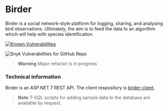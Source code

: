 # Birder
Birder is a social network-style platform for logging, sharing, and analysing bird observations. Ultimately, the aim is to feed the data to an algorithm which will help with species identification. 

[![Known Vulnerabilities](https://snyk.io/test/github/WinthorpeCross/birder-server/badge.svg)](https://snyk.io/test/github/WinthorpeCross/birder-server)

![Snyk Vulnerabilities for GitHub Repo](https://img.shields.io/snyk/vulnerabilities/github/WinthorpeCross/birder-server)

> **Warning**
> Major refactor is in progress

### Technical information

Birder is an ASP.NET 7 REST API.
The client respository is [birder-client](https://github.com/WinthorpeCross/birder-server).

> **Note**
> T-SQL scripts for adding sample data to the database are available by request.

